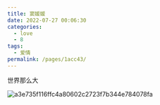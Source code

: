 ```yaml
---
title: 窦媛媛
date: 2022-07-27 00:06:30
categories: 
  - love
  - 8
tags: 
  - 爱情
permalink: /pages/1acc43/
---
```


世界那么大

![a3e735f116ffc4a80602c2723f7b344e784078fa](https://i0.hdslb.com/bfs/album/a3e735f116ffc4a80602c2723f7b344e784078fa.jpg)